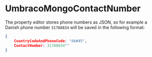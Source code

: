 # UmbracoMongoContactNumber

The property editor stores phone numbers as JSON, so for example a Danish phone number `31788834` will be saved in the following format:
```json
{
	CountryCodeAndPhoneCode: "dk#45",
	ContactNumber: 31788834""
}
```